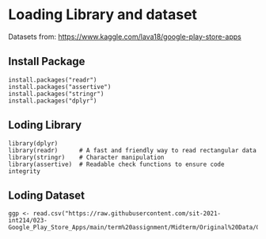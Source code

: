 # Loading Library and dataset

Datasets from: https://www.kaggle.com/lava18/google-play-store-apps

## Install Package

```
install.packages("readr")
install.packages("assertive")
install.packages("stringr")
install.packages("dplyr")
```

## Loding Library

```
library(dplyr)
library(readr)      # A fast and friendly way to read rectangular data
library(stringr)    # Character manipulation
library(assertive)  # Readable check functions to ensure code integrity
```

## Loding Dataset

```
ggp <- read.csv("https://raw.githubusercontent.com/sit-2021-int214/023-Google_Play_Store_Apps/main/term%20assignment/Midterm/Original%20Data/Google_Play_Store_Apps_Original.csv")
```
